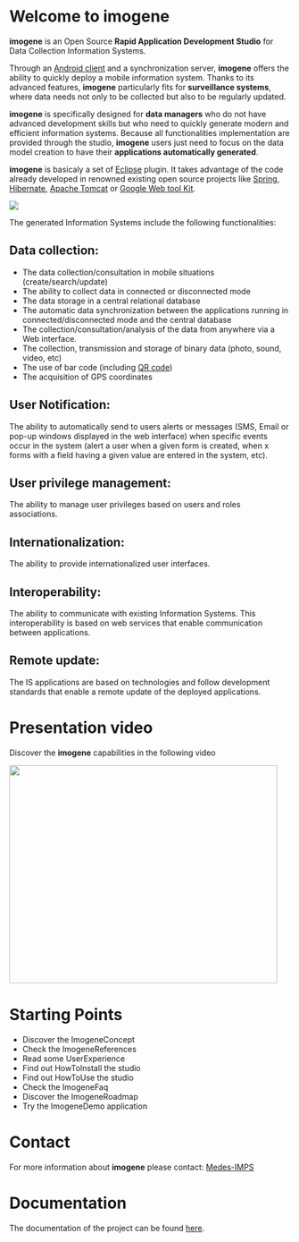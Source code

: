 # Welcome to imogene

**imogene** is an Open Source **Rapid Application Development Studio** for Data Collection Information Systems.

Through an [Android client](http://www.android.com/) and a synchronization server, **imogene** offers the ability to quickly deploy a mobile information system. Thanks to its advanced features, **imogene** particularly fits for **surveillance systems**, where data needs not only to be collected but also to be regularly updated.

**imogene** is specifically designed for **data managers** who do not have advanced development skills but who need to quickly generate modern and efficient information systems. Because all functionalities implementation are provided through the studio, **imogene** users just need to focus on the data model creation to have their **applications automatically generated**.

**imogene** is basicaly a set of [Eclipse](http://www.eclipse.org/) plugin. It takes advantage of the code already developed in renowned existing open source projects like [Spring](http://www.springsource.org/), [Hibernate](http://www.hibernate.org/), [Apache Tomcat](http://tomcat.apache.org/) or [Google Web tool Kit](http://code.google.com/webtoolkit/).

![](https://github.com/medes-imps/imogene/wiki/images/is_archi.png)

The generated Information Systems include the following functionalities:

## Data collection:
* The data collection/consultation in mobile situations (create/search/update)
* The ability to collect data in connected or disconnected mode
* The data storage in a central relational database
* The automatic data synchronization between the applications running in connected/disconnected mode and the central database
* The collection/consultation/analysis of the data from anywhere via a Web interface.
* The collection, transmission and storage of binary data (photo, sound, video, etc)
* The use of bar code (including [QR code](http://en.wikipedia.org/wiki/QR_Code/))
* The acquisition of GPS coordinates

## User Notification:
The ability to automatically send to users alerts or messages (SMS, Email or pop-up windows displayed in the web interface) when specific events occur in the system (alert a user when a given form is created, when x forms with a field having a given value are entered in the system, etc).

## User privilege management:
The ability to manage user privileges based on users and roles associations.

## Internationalization:
The ability to provide internationalized user interfaces.

## Interoperability:
The ability to communicate with existing Information Systems. This interoperability is based on web services that enable communication between applications.

## Remote update:
The IS applications are based on technologies and follow development standards that enable a remote update of the deployed applications.

# Presentation video
Discover the **imogene** capabilities in the following video

<a href='http://www.youtube.com/watch?feature=player_embedded&v=MhAi-ev7pJA' target='_blank'><img src='http://img.youtube.com/vi/MhAi-ev7pJA/0.jpg' width='480' height=390 /></a>

# Starting Points
* Discover the ImogeneConcept
* Check the ImogeneReferences
* Read some UserExperience
* Find out HowToInstall the studio
* Find out HowToUse the studio
* Check the ImogeneFaq
* Discover the ImogeneRoadmap
* Try the ImogeneDemo application

# Contact
For more information about **imogene** please contact: [Medes-IMPS](mailto:imogene.medes@gmail.com)

# Documentation

The documentation of the project can be found [here](https://drive.google.com/folderview?id=0B9rSjd8TVOviLWxxcmc0aDNIaVU&usp=sharing).

